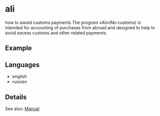 # ali
how to awoid customs payments
The program «Ali»(No customs) is intended for accounting of purchases from abroad
and designed to help to avoid excess customs and other related payments.

## Example

## Languages
* english
* russian


## Details
See also:
    [Manual](https://github.com/zmitetveras/ali/Manual.doc)
